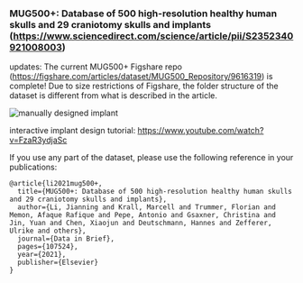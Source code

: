 ### MUG500+: Database of 500 high-resolution healthy human skulls and 29 craniotomy skulls and implants (https://www.sciencedirect.com/science/article/pii/S2352340921008003)

updates: The current MUG500+ Figshare repo (https://figshare.com/articles/dataset/MUG500_Repository/9616319) is complete! Due to size restrictions of Figshare, the folder structure of the dataset is different from what is described in the article.  


![manually designed implant](https://ars.els-cdn.com/content/image/1-s2.0-S2352340921008003-gr4_lrg.jpg)

interactive implant design tutorial: https://www.youtube.com/watch?v=FzaR3ydjaSc


If you use any part of the dataset, please use the following reference in your publications:

```
@article{li2021mug500+,
  title={MUG500+: Database of 500 high-resolution healthy human skulls and 29 craniotomy skulls and implants},
  author={Li, Jianning and Krall, Marcell and Trummer, Florian and Memon, Afaque Rafique and Pepe, Antonio and Gsaxner, Christina and Jin, Yuan and Chen, Xiaojun and Deutschmann, Hannes and Zefferer, Ulrike and others},
  journal={Data in Brief},
  pages={107524},
  year={2021},
  publisher={Elsevier}
}
```
